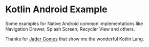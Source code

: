 # Kotlin Android Example

Some examples for Native Android common implementations like Navigation Drawer, Splash Screen, Recycler View and others.

Thanks for [Jader Gomes](https://github.com/JaderGJ) that show me the wonderful Kotlin Lang.
